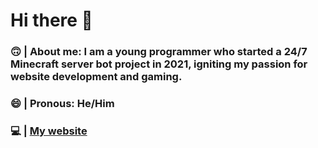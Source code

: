 # Hi there 👋
### 🙃 | About me: I am a young programmer who started a 24/7 Minecraft server bot project in 2021, igniting my passion for website development and gaming.
### 😄 | Pronous: He/Him
### 💻 | [My website](https://buoya42.github.io)
<!--
**buoya42/buoya42** is a ✨ _special_ ✨ repository because its `README.md` (this file) appears on your GitHub profile.

Here are some ideas to get you started:

- 🔭 I’m currently working on ...
- 🌱 I’m currently learning ...
- 👯 I’m looking to collaborate on ...
- 🤔 I’m looking for help with ...
- 💬 Ask me about ...
- 📫 How to reach me: ...
- 😄 Pronouns: ...
- ⚡ Fun fact: ...
-->
